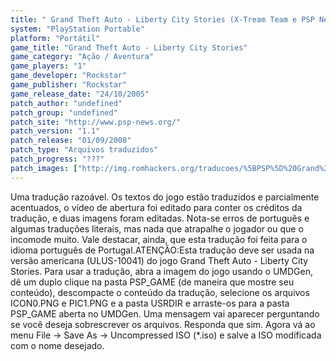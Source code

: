 ```yaml
---
title: " Grand Theft Auto - Liberty City Stories (X-Tream Team e PSP News)"
system: "PlayStation Portable"
platform: "Portátil"
game_title: "Grand Theft Auto - Liberty City Stories"
game_category: "Ação / Aventura"
game_players: "1"
game_developer: "Rockstar"
game_publisher: "Rockstar"
game_release_date: "24/10/2005"
patch_author: "undefined"
patch_group: "undefined"
patch_site: "http://www.psp-news.org/"
patch_version: "1.1"
patch_release: "01/09/2008"
patch_type: "Arquivos traduzidos"
patch_progress: "???"
patch_images: ["http://img.romhackers.org/traducoes/%5BPSP%5D%20Grand%20Theft%20Auto%20-%20Liberty%20City%20Stories%20-%20X-Tream%20Team%20e%20PSP%20News%20-%201.jpg","http://img.romhackers.org/traducoes/%5BPSP%5D%20Grand%20Theft%20Auto%20-%20Liberty%20City%20Stories%20-%20X-Tream%20Team%20e%20PSP%20News%20-%202.jpg","http://img.romhackers.org/traducoes/%5BPSP%5D%20Grand%20Theft%20Auto%20-%20Liberty%20City%20Stories%20-%20X-Tream%20Team%20e%20PSP%20News%20-%203.jpg"]
---
```

Uma tradução razoável. Os textos do jogo estão traduzidos e parcialmente acentuados, o vídeo de abertura foi editado para conter os créditos da tradução, e duas imagens foram editadas. Nota-se erros de português e algumas traduções literais, mas nada que atrapalhe o jogador ou que o incomode muito. Vale destacar, ainda, que esta tradução foi feita para o idioma português de Portugal.ATENÇÃO:Esta tradução deve ser usada na versão americana (ULUS-10041) do jogo Grand Theft Auto - Liberty City Stories. Para usar a tradução, abra a imagem do jogo usando o UMDGen, dê um duplo clique na pasta PSP_GAME (de maneira que mostre seu conteúdo), descompacte o conteúdo da tradução, selecione os arquivos ICON0.PNG e PIC1.PNG e a pasta USRDIR e arraste-os para a pasta PSP_GAME aberta no UMDGen. Uma mensagem vai aparecer perguntando se você deseja sobrescrever os arquivos. Responda que sim. Agora vá ao menu File -> Save As -> Uncompressed ISO (*.iso) e salve a ISO modificada com o nome desejado.